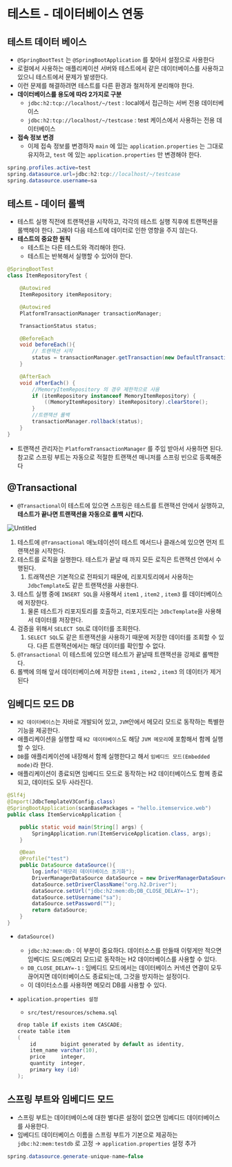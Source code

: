 # 테스트 - 데이터베이스 연동

## 테스트 데이터 베이스

- `@SpringBootTest` 는 `@SpringBootApplication` 를 찾아서 설정으로 사용한다
- 로컬에서 사용하는 애플리케이션 서버와 테스트에서 같은 데이터베이스를 사용하고 있으니 테스트에서 문제가 발생한다.
- 이런 문제를 해결하려면 테스트를 다른 환경과 철저하게 분리해야 한다.
- **데이터베이스를 용도에 따라 2가지로 구분**
    - `jdbc:h2:tcp://localhost/~/test` : local에서 접근하는 서버 전용 데이터베이스
    - `jdbc:h2:tcp://localhost/~/testcase` : test 케이스에서 사용하는 전용 데이터베이스
- **접속 정보 변경**
    - 이제 접속 정보를 변경하자  `main` 에 있는 `application.properties` 는 그대로 유지하고, `test` 에 있는 `application.properties` 만 변경해야 한다.

```java
spring.profiles.active=test
spring.datasource.url=jdbc:h2:tcp://localhost/~/testcase
spring.datasource.username=sa
```

## 테스트 - 데이터 롤백

- 테스트 실행 직전에 트랜잭션을 시작하고, 각각의 테스트 실행 직후에 트랜잭션을 롤백해야 한다. 그래야 다음 테스트에 데이터로 인한 영향을 주지 않는다.
- **테스트의 중요한 원칙**
    - 테스트는 다른 테스트와 격리해야 한다.
    - 테스트는 반복해서 실행할 수 있어야 한다.

```java
@SpringBootTest
class ItemRepositoryTest {

    @Autowired
    ItemRepository itemRepository;

    @Autowired
    PlatformTransactionManager transactionManager;

    TransactionStatus status;

    @BeforeEach
    void beforeEach(){
        // 트랜잭션 시작
        status = transactionManager.getTransaction(new DefaultTransactionDefinition());
    }

    @AfterEach
    void afterEach() {
        //MemoryItemRepository 의 경우 제한적으로 사용
        if (itemRepository instanceof MemoryItemRepository) {
            ((MemoryItemRepository) itemRepository).clearStore();
        }
        //트랜잭션 롤백
        transactionManager.rollback(status);
    }
}
```

- 트랜잭션 관리자는 `PlatformTransactionManager` 를 주입 받아서 사용하면 된다. 참고로 스프링 부트는 자동으로 적절한 트랜잭션 매니저를 스프링 빈으로 등록해준다

## @Transactional

- `@Transactional`이 테스트에 있으면 스프링은 테스트를 트랜잭션 안에서 실행하고, **테스트가 끝나면 트랜잭션을 자동으로 롤백 시킨다.**

![Untitled](%E1%84%90%E1%85%A6%E1%84%89%E1%85%B3%E1%84%90%E1%85%B3%20-%20%E1%84%83%E1%85%A6%E1%84%8B%E1%85%B5%E1%84%90%E1%85%A5%E1%84%87%E1%85%A6%E1%84%8B%E1%85%B5%E1%84%89%E1%85%B3%20%E1%84%8B%E1%85%A7%E1%86%AB%E1%84%83%E1%85%A9%E1%86%BC%20b37decd7011948aaa093fffeff577361/Untitled.png)

1. 테스트에 `@Transactional` 애노테이션이 테스트 메서드나 클래스에 있으면 먼저 트랜잭션을 시작한다.
2. 테스트를 로직을 실행한다. 테스트가 끝날 때 까지 모든 로직은 트랜잭션 안에서 수행된다. 
    1. 트래잭션은 기본적으로 전파되기 때문에, 리포지토리에서 사용하는 `JdbcTemplate`도 같은 트랜잭션을 사용한다.
3. 테스트 실행 중에 `INSERT SQL`을 사용해서 `item1` , `item2` , `item3` 를 데이터베이스에 저장한다.
    1.  물론 테스트가 리포지토리를 호출하고, 리포지토리는 `JdbcTemplate`을 사용해서 데이터를 저장한다.
4. 검증을 위해서 `SELECT SQL`로 데이터를 조회한다. 
    1. `SELECT SQL`도 같은 트랜잭션을 사용하기 때문에 저장한 데이터를 조회할 수 있다. 다른 트랜잭션에서는 해당 데이터를 확인할 수 없다.
5. `@Transactional` 이 테스트에 있으면 테스트가 끝날때 트랜잭션을 강제로 롤백한다.
6. 롤백에 의해 앞서 데이터베이스에 저장한 `item1` , `item2` , `item3` 의 데이터가 제거된다

## 임베디드 모드 DB

- `H2 데이터베이스`는 자바로 개발되어 있고, `JVM`안에서 메모리 모드로 동작하는 특별한 기능을 제공한다.
- 애플리케이션을 실행할 때 `H2 데이터베이스`도 해당 `JVM 메모리`에 포함해서 함께 실행할 수 있다.
- `DB`를 애플리케이션에 내장해서 함께 실행한다고 해서 `임베디드 모드(Embedded mode)`라 한다.
- 애플리케이션이 종료되면 임베디드 모드로 동작하는 H2 데이터베이스도 함께 종료되고, 데이터도 모두 사라진다.

```java
@Slf4j
@Import(JdbcTemplateV3Config.class)
@SpringBootApplication(scanBasePackages = "hello.itemservice.web")
public class ItemServiceApplication {

	public static void main(String[] args) {
		SpringApplication.run(ItemServiceApplication.class, args);
	}

	@Bean
	@Profile("test")
	public DataSource dataSource(){
		log.info("메모리 데이터베이스 초기화");
		DriverManagerDataSource dataSource = new DriverManagerDataSource();
		dataSource.setDriverClassName("org.h2.Driver");
		dataSource.setUrl("jdbc:h2:mem:db;DB_CLOSE_DELAY=-1");
		dataSource.setUsername("sa");
		dataSource.setPassword("");
		return dataSource;
	}
}
```

- `dataSource()`
    - `jdbc:h2:mem:db` : 이 부분이 중요하다. 데이터소스를 만들때 이렇게만 적으면 임베디드 모드(메모리 모드)로 동작하는 H2 데이터베이스를 사용할 수 있다.
    - `DB_CLOSE_DELAY=-1` : 임베디드 모드에서는 데이터베이스 커넥션 연결이 모두 끊어지면 데이터베이스도 종료되는데, 그것을 방지하는 설정이다.
    - 이 데이터소스를 사용하면 메모리 DB를 사용할 수 있다.
- `application.properties 설정`
    - `src/test/resources/schema.sql`
    
    ```java
    drop table if exists item CASCADE;
    create table item
    (
        id        bigint generated by default as identity,
        item_name varchar(10),
        price     integer,
        quantity  integer,
        primary key (id)
    );
    ```
    

## 스프링 부트와 임베디드 모드

- 스프링 부트는 데이터베이스에 대한 별다른 설정이 없으면 임베디드 데이터베이스를 사용한다.
- 임베디드 데이터베이스 이름을 스프링 부트가 기본으로 제공하는 `jdbc:h2:mem:testdb` 로 고정 → `application.properties` 설정 추가

```java
spring.datasource.generate-unique-name=false
```